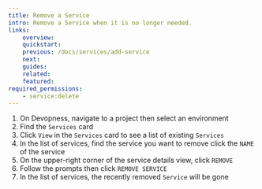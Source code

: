 ```yaml
---
title: Remove a Service
intro: Remove a Service when it is no longer needed.
links:
    overview:
    quickstart:
    previous: /docs/services/add-service
    next:
    guides:
    related:
    featured:
required_permissions:
    - service:delete
---
```


1. On Devopness, navigate to a project then select an environment
1. Find the `Services` card
1. Click `View` in the `Services` card to see a list of existing `Services`
1. In the list of services, find the service you want to remove click the `NAME` of the service
1. On the upper-right corner of the service details view, click `REMOVE`
1. Follow the prompts then click `REMOVE SERVICE`
1. In the list of services, the recently removed `Service` will be gone
